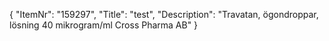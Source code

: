 {
  "ItemNr": "159297",
  "Title": "test",
  "Description": "Travatan, ögondroppar, lösning 40 mikrogram/ml Cross Pharma AB"
}